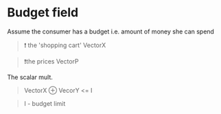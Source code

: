 # Budget field

Assume the consumer has a budget i.e. amount of money she can spend

> ❗ the 'shopping cart' VectorX

> ❗the prices VectorP

The scalar mult. 

> VectorX ⊕ VecorY <= I

> I - budget limit

